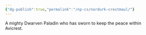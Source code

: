 ```yaml
---
{"dg-publish":true,"permalink":"/np-cs/nordurk-crestmaul/"}
---
```


A mighty Dwarven Paladin who has sworn to keep the peace within Avicrest.